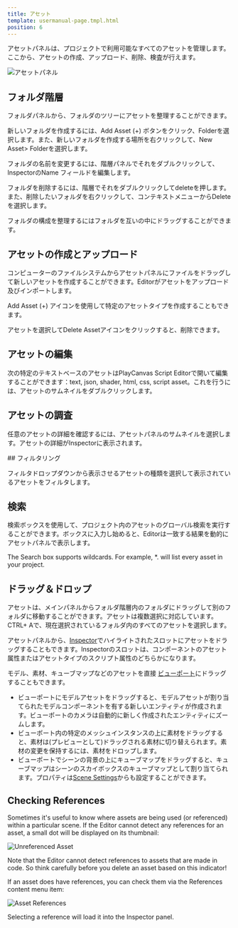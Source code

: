 ```yaml
---
title: アセット
template: usermanual-page.tmpl.html
position: 6
---
```


アセットパネルは、プロジェクトで利用可能なすべてのアセットを管理します。ここから、アセットの作成、アップロード、削除、検査が行えます。

![アセットパネル][1]

## フォルダ階層

フォルダパネルから、フォルダのツリーにアセットを整理することができます。

新しいフォルダを作成するには、Add Asset (+) ボタンをクリック、Folderを選択します。また、新しいフォルダを作成する場所を右クリックして、New Asset> Folderを選択します。

フォルダの名前を変更するには、階層パネルでそれをダブルクリックして、InspectorのName フィールドを編集します。

フォルダを削除するには、階層でそれをダブルクリックしてdeleteを押します。また、削除したいフォルダを右クリックして、コンテキストメニューからDeleteを選択します。

フォルダの構成を整理するにはフォルダを互いの中にドラッグすることができます。

## アセットの作成とアップロード

コンピューターのファイルシステムからアセットパネルにファイルをドラッグして新しいアセットを作成することができます。Editorがアセットをアップロード及びインポートします。

Add Asset (+) アイコンを使用して特定のアセットタイプを作成することもできます。

アセットを選択してDelete Assetアイコンをクリックすると、削除できます。

## アセットの編集

次の特定のテキストベースのアセットはPlayCanvas Script Editorで開いて編集することができます：text, json, shader, html, css, script asset。これを行うには、アセットのサムネイルをダブルクリックします。

## アセットの調査

任意のアセットの詳細を確認するには、アセットパネルのサムネイルを選択します。アセットの詳細がInspectorに表示されます。

## フィルタリング

フィルタドロップダウンから表示させるアセットの種類を選択して表示されているアセットをフィルタします。

## 検索

検索ボックスを使用して、プロジェクト内のアセットのグローバル検索を実行することができます。ボックスに入力し始めると、Editorは一致する結果を動的にアセットパネルで表示します。

The Search box supports wildcards. For example, *. will list every asset in your project.

## ドラッグ＆ドロップ

アセットは、メインパネルからフォルダ階層内のフォルダにドラッグして別のフォルダに移動することができます。アセットは複数選択に対応しています。CTRL+ Aで、現在選択されているフォルダ内のすべてのアセットを選択します。

アセットパネルから、[Inspector][2]でハイライトされたスロットにアセットをドラッグすることもできます。Inspectorのスロットは、コンポーネントのアセット属性またはアセットタイプのスクリプト属性のどちらかになります。

モデル、素材、キューブマップなどのアセットを直接 [ビューポート][3]にドラッグすることもできます。

* ビューポートにモデルアセットをドラッグすると、モデルアセットが割り当てられたモデルコンポーネントを有する新しいエンティティが作成されます。ビューポートのカメラは自動的に新しく作成されたエンティティにズームします。
* ビューポート内の特定のメッシュインスタンスの上に素材をドラッグすると、素材は(プレビューとして)ドラッグされる素材に切り替えられます。素材の変更を保持するには、素材をドロップします。
* ビューポートでシーンの背景の上にキューブマップをドラッグすると、キューブマップはシーンのスカイボックスのキューブマップとして割り当てられます。プロパティは[Scene Settings][4]からも設定することができます。

## Checking References

Sometimes it's useful to know where assets are being used (or referenced) within a particular scene. If the Editor cannot detect any references for an asset, a small dot will be displayed on its thumbnail:

![Unreferenced Asset][5]

<div class="alert alert-info">
Note that the Editor cannot detect references to assets that are made in code. So think carefully before you delete an asset based on this indicator!
</div>

If an asset does have references, you can check them via the References content menu item:

![Asset References][6]

Selecting a reference will load it into the Inspector panel.

[1]: /images/user-manual/editor/assets-panel.png
[2]: /user-manual/designer/inspector
[3]: /user-manual/designer/viewport
[4]: /user-manual/designer/settings
[5]: /images/user-manual/editor/assets-panel/unreferenced-asset.png
[6]: /images/user-manual/editor/assets-panel/asset-references.png

